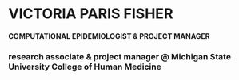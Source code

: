 # VICTORIA PARIS FISHER
#### COMPUTATIONAL EPIDEMIOLOGIST & PROJECT MANAGER
### research associate & project manager @ Michigan State University College of Human Medicine
